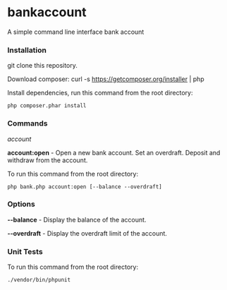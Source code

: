 # bankaccount
A simple command line interface bank account

### Installation

git clone this repository.

Download composer: curl -s https://getcomposer.org/installer | php

Install dependencies, run this command from the root directory:

```php composer.phar install```

### Commands

*account*

__account:open__ - Open a new bank account. Set an overdraft. Deposit and withdraw from the account.

To run this command from the root directory: 

```php bank.php account:open [--balance --overdraft]```

### Options

__--balance__ - Display the balance of the account.

__--overdraft__ - Display the overdraft limit of the account.

### Unit Tests

To run this command from the root directory:

``` ./vendor/bin/phpunit ```